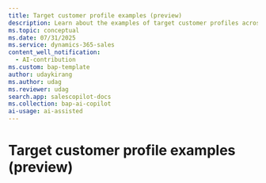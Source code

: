 ```yaml
---
title: Target customer profile examples (preview)
description: Learn about the examples of target customer profiles across various domains so that you can configure them effectively for your industry.
ms.topic: conceptual
ms.date: 07/31/2025
ms.service: dynamics-365-sales
content_well_notification:
  - AI-contribution
ms.custom: bap-template
author: udaykirang
ms.author: udag
ms.reviewer: udag
search.app: salescopilot-docs
ms.collection: bap-ai-copilot
ai-usage: ai-assisted
---
```


# Target customer profile examples (preview)

